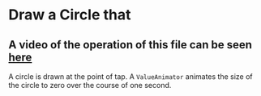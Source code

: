 # Draw a Circle that 

## A video of the operation of this file can be seen [here](https://www.youtube.com/watch?v=8A0mt1C5DQI)

A circle is drawn at the point of tap. A `ValueAnimator` animates the size of the circle to zero over the course of one second.